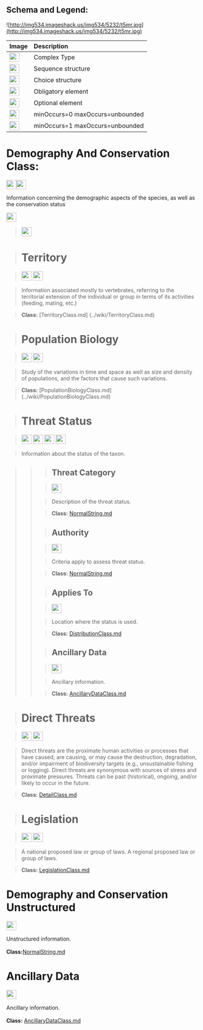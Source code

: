 <h2><b>Schema and Legend:</b></h2>


![http://img534.imageshack.us/img534/5232/t5mr.jpg](http://img534.imageshack.us/img534/5232/t5mr.jpg)


|Image|Description|
|:----|:----------|
|<img src='http://imageshack.us/a/img16/5397/multipleg.jpg' width='26' height='24' />|Complex Type|
|<img src='http://img6.imageshack.us/img6/1315/sequencej.jpg' width='26' height='24' />|Sequence structure|
|<img src='http://img266.imageshack.us/img266/2791/choice.jpg' width='26' height='24' />|Choice structure|
|<img src='http://img52.imageshack.us/img52/2777/elementkw.jpg' width='26' height='24' />|Obligatory element|
|<img src='http://img585.imageshack.us/img585/4808/optional.jpg' width='26' height='24' />|Optional element|
|<img src='http://img19.imageshack.us/img19/4356/infinitol.jpg' width='26' height='24' />|minOccurs=0 maxOccurs=unbounded|
|<img src='http://img198.imageshack.us/img198/6134/unoinfinito.jpg' width='26' height='24' />|minOccurs=1 maxOccurs=unbounded|


<h1><b>Demography And Conservation Class:</b></h1>

<img src='http://imageshack.us/a/img16/5397/multipleg.jpg' width='26' height='24' /><img src='http://img6.imageshack.us/img6/1315/sequencej.jpg' width='26' height='24' />

Information concerning the demographic aspects of the species, as well as the conservation status

<img src='http://img266.imageshack.us/img266/2791/choice.jpg' width='26' height='24' />

> <img src='http://img6.imageshack.us/img6/1315/sequencej.jpg' width='26' height='24' />

> # Territory #

> <img src='http://img585.imageshack.us/img585/4808/optional.jpg' width='26' height='24' /> <img src='http://imageshack.us/a/img16/5397/multipleg.jpg' width='26' height='24' />

> Information associated mostly to vertebrates, referring to the territorial extension of the individual or group in terms of its activities (feeding, mating, etc.)

> <b>Class:</b> [TerritoryClass.md] (../wiki/TerritoryClass.md)


> # Population Biology #

> <img src='http://img585.imageshack.us/img585/4808/optional.jpg' width='26' height='24' /> <img src='http://imageshack.us/a/img16/5397/multipleg.jpg' width='26' height='24' />

> Study of the variations in time and space as well as size and density of populations, and the factors that cause such variations.

> <b>Class:</b> [PopulationBiologyClass.md] (../wiki/PopulationBiologyClass.md)

> # Threat Status #

> <img src='http://img585.imageshack.us/img585/4808/optional.jpg' width='26' height='24' /> <img src='http://imageshack.us/a/img16/5397/multipleg.jpg' width='26' height='24' /> <img src='http://img6.imageshack.us/img6/1315/sequencej.jpg' width='26' height='24' /> <img src='http://img19.imageshack.us/img19/4356/infinitol.jpg' width='26' height='24' />

> Information about the status of the taxon.
<blockquote><blockquote>
<blockquote><h2>Threat Category</h2></blockquote></li></ul>

> <img src='http://img52.imageshack.us/img52/2777/elementkw.jpg' width='26' height='24' />

> Description of the threat status.

> <b>Class:</b> <a href='../wiki/NormalString.md'>NormalString.md</a>

> ## Authority ##

> <img src='http://img585.imageshack.us/img585/4808/optional.jpg' width='26' height='24' />

> Criteria apply to assess threat status.

> <b>Class:</b> <a href='../wiki/NormalString.md'>NormalString.md</a>


> ## Applies To ##

> <img src='http://img585.imageshack.us/img585/4808/optional.jpg' width='26' height='24' />

> Location where the status is used.

> <b>Class:</b> <a href='../wiki/DistributionClass.md'>DistributionClass.md</a> 

> ## Ancillary Data ##

> <img src='http://img19.imageshack.us/img19/4356/infinitol.jpg' width='26' height='24' />

> Ancillary information.

> <b>Class:</b> <a href='../wiki/AncillaryDataClass.md'>AncillaryDataClass.md</a>
</blockquote></blockquote>
</li></ul><blockquote><h1>Direct Threats</h1></blockquote>

<blockquote><img src='http://img585.imageshack.us/img585/4808/optional.jpg' width='26' height='24' /> <img src='http://imageshack.us/a/img16/5397/multipleg.jpg' width='26' height='24' /></blockquote>

<blockquote>Direct threats are the proximate human activities or processes that have caused, are causing, or may cause the destruction, degradation, and/or impairment of biodiversity targets (e.g., unsustainable fishing or logging). Direct threats are synonymous with sources of stress and proximate pressures. Threats can be past (historical), ongoing, and/or likely to occur in the future.</blockquote>

<blockquote><b>Class:</b> <a href='../wiki/DetailClass.md'>DetailClass.md</a></blockquote>

<blockquote><h1>Legislation</h1></blockquote>

<blockquote><img src='http://img585.imageshack.us/img585/4808/optional.jpg' width='26' height='24' /> <img src='http://imageshack.us/a/img16/5397/multipleg.jpg' width='26' height='24' /></blockquote>

<blockquote>A national proposed  law or group of laws. A regional proposed  law or group of laws.</blockquote>

<blockquote><b>Class:</b> <a href='../wiki/LegislationClass.md'>LegislationClass.md</a></blockquote>

<h1>Demography and Conservation Unstructured</h1>

<img src='http://img585.imageshack.us/img585/4808/optional.jpg' width='26' height='24' />

Unstructured information.<br>
<br>
<b>Class:</b><a href='../wiki/NormalString.md'>NormalString.md</a>

<h1>Ancillary Data</h1>

<img src='http://img19.imageshack.us/img19/4356/infinitol.jpg' width='26' height='24' />

Ancillary information.<br>
<br>
<b>Class:</b> <a href='../wiki/AncillaryDataClass.md'>AncillaryDataClass.md</a>
